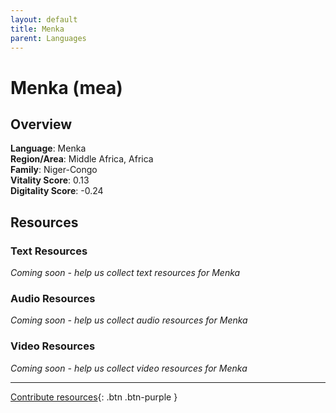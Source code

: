 ```yaml
---
layout: default
title: Menka
parent: Languages
---
```


# Menka (mea)

## Overview

**Language**: Menka  
**Region/Area**: Middle Africa, Africa  
**Family**: Niger-Congo  
**Vitality Score**: 0.13  
**Digitality Score**: -0.24  

## Resources

### Text Resources
*Coming soon - help us collect text resources for Menka*

### Audio Resources
*Coming soon - help us collect audio resources for Menka*

### Video Resources
*Coming soon - help us collect video resources for Menka*

---

[Contribute resources](https://fairtrain.github.io/){: .btn .btn-purple }
